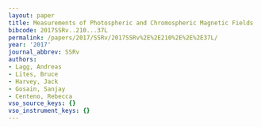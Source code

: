 ```yaml
---
layout: paper
title: Measurements of Photospheric and Chromospheric Magnetic Fields
bibcode: 2017SSRv..210...37L
permalink: /papers/2017/SSRv/2017SSRv%2E%2E210%2E%2E%2E37L/
year: '2017'
journal_abbrev: SSRv
authors:
- Lagg, Andreas
- Lites, Bruce
- Harvey, Jack
- Gosain, Sanjay
- Centeno, Rebecca
vso_source_keys: {}
vso_instrument_keys: {}
---
```


